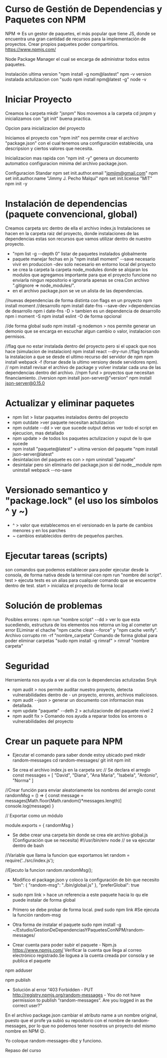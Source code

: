 # Curso de Gestión de Dependencias y Paquetes con NPM
NPM => Es un gestor de paquetes, el más popular que tiene JS, donde se encuentra una gran cantidad de recursos para la implementación de proyectos. Crear propios paquetes poder compartirlos.
  https://www.npmjs.com/

Node Package Manager el cual se encarga de administrar todos estos paquetes.

Instalación ultima version "npm install -g nom@lastest"
npm -v version instalada actulizacion con "sudo npm install npm@latest -g"
node -v

Iniciar Proyecto
================
Creamos la carpeta mkdir "jsnpm"
Nos movemos a la carpeta cd jsnpm y inicializamos con "git init" buena practica.

Opcion para inicializacion del proyecto

Iniciamos el proyecto con "npm init" nos permite crear el archivo "package.json" con el cual tenemos una configuración establecida, una descripsion y ciertos valores que necesita.

Inicializacion mas rapida con "npm init -y" genera un documento automatico configuracion minima del archivo package.json.

Configuracion Standar
npm set init.author.email "jpmjim@gmail.com"
npm set init.author.name "Jimmy J. Pecho Malqui"
npm set init.license "MIT"
npm init -y 

Instalación de dependencias (paquete convencional, global)
===========================
Creamos carpeta src dentro de ella el archivo index.js
Instalaciones se hacen en la carpeta raiz del proyecto, donde instalaciones de las dependencias estas son recursos que vamos utilizar dentro de nuestro proyecto.
- "npm list -g --depth 0" listar de paquetes instalados globalmente
- paquete manejar fechas en js "npm install moment" --save necesario vivir en produccion -dev solo necesario en entorno local del proyecto
- se crea la carpeta la carpeta node_modules donde se alojaran los modulos que agregamos importante para que el proyecto funcione no enviarla ningun repositorio e ignorarla apenas se crea.Con archivo ".gitignore => node_modules/".
- en el archivo package.json se ve un alista de las dependencias.

//nuevas dependencias de forma distinta con flags en un proyecto
npm install moment
//desarrollo
npm install date-fns --save-dev >dependencias de desarrollo
npm i date-fns -D > tambien es un dependencia de desarrollo
npm i moment -S
npm install eslint -O de forma opcional

//de forma global
sudo npm install -g nodemon > nos permite generar un demonio que se encarga en escuchar algun cambio o valor, instalacion con permisos.

//flag que no estar instalada dentro del proyecto pero si el upack que nos hace (simulacion de instalacion)
npm install react --dry-run
//flag forsando la instalacion a que se desde el ultimo recurso del servidor de npm
npm install webpack -f (forsar desde la ultimo versiony desde servidores npm).
// npm install revisar el archivo de package y volver instalar cada una de las dependencias dentro del archivo.
//npm fund > proyectos que necesitan financiamiento.
//version
npm install json-server@"version"
npm install json-server@0.15.0

Actualizar y eliminar paquetes
==============================
- npm list > listar paquetes instalados dentro del proyecto
- npm outdate >ver paquete necesitan actulizacion
- npm outdate --dd > ver que sucede output detras ver todo el script en ejecucion, mas detallado
- npm update > de todos los paquetes actulizacion  y ouput de lo que sucede
- npm install "paquete@latest" > ultima version del paquete "npm install json-server@latest"
- desintalacion del paquete es con > npm uninstall "paquete"
- desintalar pero sin eliminarlo del package.json si del node__module
  npm uninstall webpack --no-save

Versionado semantico y "package.lock" (el uso los símbolos ^ y ~)
=====================================
- ^ > valor que establecemos en el versionado en la parte de cambios menores y en los parches
- ~ cambios establecidos dentro de pequeños parches.

Ejecutar tareas (scripts)
===============
son comandos que podemos establecer para poder ejecutar desde la consola, de forma nativa desde la terminal con npm run "nombre del script".
test > ejecuta tests es un alias para cualquier comando que se encuentre dentro de test.
start > inicializa el proyecto de forma local

Solución de problemas
=====================
Posibles errores :
npm run "nombre script" --dd > ver lo que esta sucediendo, estructura de los elementos
nos retorna un log al cometer un error
ELiminar el chache "npm cache clean --force" y "npm cache verify".
Archivo corrupto rm -rf "nombre_carpeta"
Comando de forma global para poder eliminar carpetas "sudo npm install -g rimraf" > rimraf "nombre carpeta"

Seguridad
=========
Herramienta  nos ayuda a ver al dia con la dependencias actulizadas Snyk 
- npm audit > nos permite auditar nuestro proyecto, detecta vulnerabilidades dentro de - un proyecto, errores, archivos maliciosos.
- npm audit --json > generar un documento con informacion mas detallada.
- npm update "paquete" --deth 2 > actulizacionde  del paquete nivel 2 
- npm audit fix > Comando nos ayuda a reparar todos los errores o vulnerabilidades del proyecto

Crear un paquete para NPM
=========================
- Ejecutar el comando para saber donde estoy ubicado
pwd
mkdir random-messages
cd random-messages/
git init
npm init

- Se crea el archivo index.js en la carpeta src
// Se declara el arreglo
const messages = [
    "David",
    "Diana",
    "Ana Maria",
    "Isabela",
    "Antonio",
    "Norma"
]

//Crear función para enviar aleatoriamente  los nombres del arreglo
const randomMsg = () => {
    const message = messages[Math.floor(Math.random()*messages.length)]
    console.log(message)
}

// Exportar como un módulo

module.exports = { randomMsg }

- Se debe crear una carpeta bin donde se crea ele archivo global.js (Configuración que se necesita)
#!/usr/bin/env node
// se va ejecutar dentro de bash

//Variable que llama la funcion que exportamos
let random = require('../src/index.js');

//Ejecuto la funcion
random.randomMsg();

- Modifico el package.json y coloco la configuración de bin que necesito
  "bin": {
    "random-msg": "./bin/global.js"
  },
  "preferGlobal": true


- sudo npm link > hace un referencia a este paquete hacia lo qu ele puede instalar de forma global

- Primero se debe probar de forma local.
pwd
sudo npm link
#Se ejecuta la función
random-msg

- Otra forma de instalar el paquete
sudo npm install -g ~/Estudio/GestionDeDependenciasYPaquetesConNPM/random-messages/

- Crear cuenta para poder subir el paquete - Npm.js https://www.npmjs.com/ Verificar la cuenta que llega al correo electrónico registrado.Se loguea a la cuenta creada por consola y se publica el paquete

npm adduser

npm publish

- Solución al error “403 Forbidden - PUT http://registry.npmjs.org/random-messages - You do not have permission to publish “random-messages”. Are you logged in as the correct user?”

En el archivo package.json cambiar el atributo name a un nombre original, puesto que el profe ya subió su repositorio con el nombre de random-messages, por lo que no podemos tener nosotros un proyecto del mismo nombre en NPM 😉.

Yo coloque random-messages-dbz y funciono.

Repaso del curso
